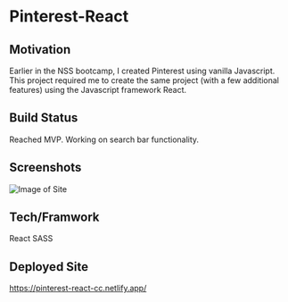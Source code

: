 # Pinterest-React
    
## Motivation

Earlier in the NSS bootcamp, I created Pinterest using vanilla Javascript. This project required me to create the same project (with a few additional features) using the Javascript framework React.

## Build Status

Reached MVP. Working on search bar functionality.

## Screenshots

![Image of Site](/public/Boards-CC 'Pinterest-React')

## Tech/Framwork

React
SASS

## Deployed Site

https://pinterest-react-cc.netlify.app/
